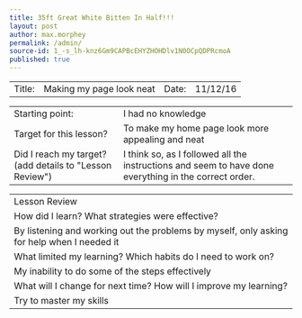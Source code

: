 ```yaml
---
title: 35ft Great White Bitten In Half!!!
layout: post
author: max.morphey
permalink: /admin/
source-id: 1_-s_lh-knz6Gm9CAPBcEHYZHOHDlv1N0OCpQDPRcmoA
published: true
---
```

<table>
  <tr>
    <td>Title:  </td>
    <td>Making my page look neat</td>
    <td> Date:  </td>
    <td>11/12/16</td>
  </tr>
</table>


<table>
  <tr>
    <td>Starting point:</td>
    <td>I had no knowledge</td>
  </tr>
  <tr>
    <td>Target for this lesson?</td>
    <td>To make my home page look more appealing and neat</td>
  </tr>
  <tr>
    <td>Did I reach my target? 
(add details to "Lesson Review")</td>
    <td>I think so, as I followed all the instructions and seem to have done everything in the correct order.</td>
  </tr>
</table>


<table>
  <tr>
    <td>Lesson Review</td>
  </tr>
  <tr>
    <td>How did I learn? What strategies were effective? </td>
  </tr>
  <tr>
    <td> By listening and working out the problems by myself, only asking for help when I needed it</td>
  </tr>
  <tr>
    <td>What limited my learning? Which habits do I need to work on? </td>
  </tr>
  <tr>
    <td>My inability to do some of the steps effectively</td>
  </tr>
  <tr>
    <td>What will I change for next time? How will I improve my learning?</td>
  </tr>
  <tr>
    <td>Try to master my skills</td>
  </tr>
</table>


